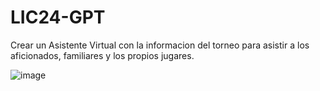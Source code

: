 # LIC24-GPT
Crear un Asistente Virtual con la informacion del torneo para asistir a los aficionados, familiares y los propios jugares.

![image](https://github.com/AransDino/LIC24-GPT/assets/54738358/b1beb7f5-5d7b-4260-8aec-a649820a7d81)
